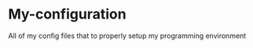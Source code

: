 My-configuration
================

All of my config files that to properly setup my programming environment